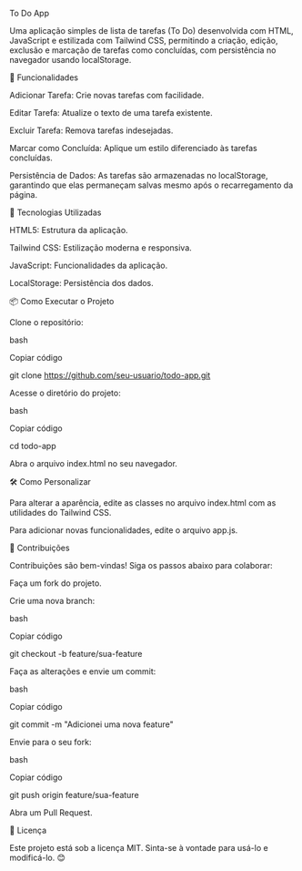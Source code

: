 To Do App

Uma aplicação simples de lista de tarefas (To Do) desenvolvida com HTML, JavaScript e estilizada com Tailwind CSS, permitindo a criação, edição, exclusão e marcação de tarefas como concluídas, com persistência no navegador usando localStorage.



🎯 Funcionalidades

Adicionar Tarefa: Crie novas tarefas com facilidade.

Editar Tarefa: Atualize o texto de uma tarefa existente.

Excluir Tarefa: Remova tarefas indesejadas.

Marcar como Concluída: Aplique um estilo diferenciado às tarefas concluídas.

Persistência de Dados: As tarefas são armazenadas no localStorage, garantindo que elas permaneçam salvas mesmo após o recarregamento da página.



🚀 Tecnologias Utilizadas

HTML5: Estrutura da aplicação.

Tailwind CSS: Estilização moderna e responsiva.

JavaScript: Funcionalidades da aplicação.

LocalStorage: Persistência dos dados.



📦 Como Executar o Projeto

Clone o repositório:

bash

Copiar código

git clone https://github.com/seu-usuario/todo-app.git

Acesse o diretório do projeto:

bash

Copiar código

cd todo-app

Abra o arquivo index.html no seu navegador.



🛠️ Como Personalizar

Para alterar a aparência, edite as classes no arquivo index.html com as utilidades do Tailwind CSS.

Para adicionar novas funcionalidades, edite o arquivo app.js.



🤝 Contribuições

Contribuições são bem-vindas! Siga os passos abaixo para colaborar:

Faça um fork do projeto.

Crie uma nova branch:

bash

Copiar código

git checkout -b feature/sua-feature

Faça as alterações e envie um commit:

bash

Copiar código

git commit -m "Adicionei uma nova feature"

Envie para o seu fork:

bash

Copiar código

git push origin feature/sua-feature

Abra um Pull Request.



📝 Licença

Este projeto está sob a licença MIT. Sinta-se à vontade para usá-lo e modificá-lo. 😊
